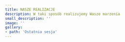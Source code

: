 ```yaml
---
title: NASZE REALIZACJE
description: W taki sposób realizujemy Wasze marzenia
small_description: ''
image: ''
gallery:
- path: 'Ostatnia sesja'
---
```


